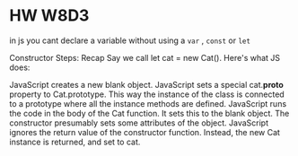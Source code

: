 # HW W8D3

 in js you cant declare a variable without using a
 `var` , `const` or `let`


 Constructor Steps: Recap
Say we call let cat = new Cat(). Here's what JS does:

JavaScript creates a new blank object.
JavaScript sets a special cat.__proto__ property to Cat.prototype. This way the instance of the class is connected to a prototype where all the instance methods are defined.
JavaScript runs the code in the body of the Cat function. It sets this to the blank object. The constructor presumably sets some attributes of the object.
JavaScript ignores the return value of the constructor function. Instead, the new Cat instance is returned, and set to cat.

